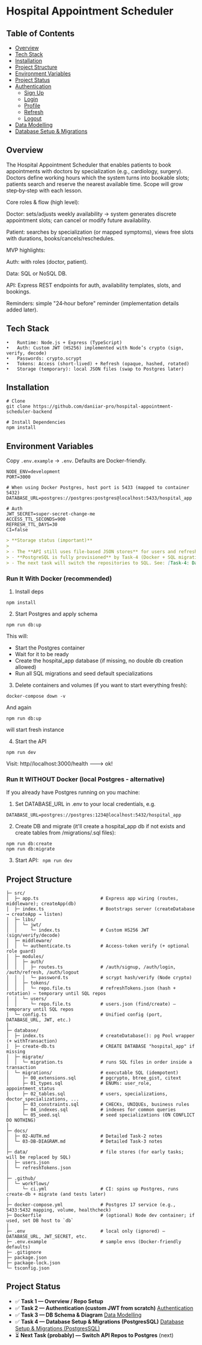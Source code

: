 # Hospital Appointment Scheduler



## Table of Contents ##
- [Overview](#overview)
- [Tech Stack](#tech-stack)
- [Installation](#installation)
- [Project Structure](#project-structure)
- [Environment Variables](#environment-variables)
- [Project Status](#project-status)
- [Authentication](./docs/02-AUTH.md#authentication)
    - [Sign Up](./docs/02-AUTH.md#sign-up)
    - [Login](./docs/02-AUTH.md#login)
    - [Profile](./docs/02-AUTH.md#profile)
    - [Refresh](./docs/02-AUTH.md#refresh)
    - [Logout](./docs/02-AUTH.md#logout)
- [Data Modelling](./docs/03-DB-DIAGRAM.md)
- [Database Setup & Migrations](./docs/04-DB-SETUP.md)


## Overview
The Hospital Appointment Scheduler that enables patients to book appointments with doctors by specialization (e.g., cardiology, surgery). Doctors define working hours which the system turns into bookable slots; patients search and reserve the nearest available time. Scope will grow step‑by‑step with each lesson.

Core roles & flow (high level):

Doctor: sets/adjusts weekly availability → system generates discrete appointment slots; can cancel or modify future availability.

Patient: searches by specialization (or mapped symptoms), views free slots with durations, books/cancels/reschedules.

MVP highlights:

Auth: with roles (doctor, patient).

Data: SQL or NoSQL DB.

API: Express REST endpoints for auth, availability templates, slots, and bookings.

Reminders: simple "24‑hour before" reminder (implementation details added later).



## Tech Stack
	•	Runtime: Node.js + Express (TypeScript)
	•	Auth: Custom JWT (HS256) implemented with Node’s crypto (sign, verify, decode)
	•	Passwords: crypto.scrypt
	•	Tokens: Access (short-lived) + Refresh (opaque, hashed, rotated)
	•	Storage (temporary): local JSON files (swap to Postgres later)



## Installation
```
# Clone
git clone https://github.com/daniiar-pro/hospital-appointment-scheduler-backend

# Install Dependencies
npm install
```


## Environment Variables

Copy `.env.example` → `.env`. Defaults are Docker-friendly.

```env
NODE_ENV=development
PORT=3000

# When using Docker Postgres, host port is 5433 (mapped to container 5432)
DATABASE_URL=postgres://postgres:postgres@localhost:5433/hospital_app

# Auth
JWT_SECRET=super-secret-change-me
ACCESS_TTL_SECONDS=900
REFRESH_TTL_DAYS=30
CI=false
```

```md
> **Storage status (important)**
>
> - The **API still uses file-based JSON stores** for users and refresh tokens (from earlier tasks).
> - **PostgreSQL is fully provisioned** by Task-4 (Docker + SQL migrations) but endpoints are **not** migrated yet.
> - The next task will switch the repositories to SQL. See: [Task-4: Database Setup & Migrations].
```

### Run It With Docker (recommended)

1. Install deps
```
npm install
```
2. Start Postgres and apply schema
```
npm run db:up
```

This will:
- Start the Postgres container
- Wait for it to be ready
- Create the hospital_app database (if missing, no double db creation allowed)
- Run all SQL migrations and seed default specializations


3. Delete containers and volumes (if you want to start everything fresh):
```
docker-compose down -v
```
And again 
```
npm run db:up
``` 
will start fresh instance

4. Start the API
```
npm run dev
```
Visit: http//localhost:3000/health ---> ok!


### Run It WITHOUT Docker (local Postgres - alternative)
If you already have Postgres running on you machine:
1.	Set DATABASE_URL in .env to your local credentials, e.g.
```
DATABASE_URL=postgres://postgres:1234@localhost:5432/hospital_app
```
2. Create DB and migrate (it'll create a hospital_app db if not exists and create tables from /migrations/.sql files):
```
npm run db:create
npm run db:migrate
```

3. Start API:
``` npm run dev```


## Project Structure
```.
├─ src/
│  ├─ app.ts                       # Express app wiring (routes, middleware); createApp(db)
│  ├─ index.ts                     # Bootstraps server (createDatabase → createApp → listen)
│  ├─ libs/
│  │  └─ jwt/
│  │     └─ index.ts               # Custom HS256 JWT (sign/verify/decode)
│  ├─ middleware/
│  │  └─ authenticate.ts           # Access-token verify (+ optional role guard)
│  ├─ modules/
│  │  ├─ auth/
│  │  │  ├─ routes.ts              # /auth/signup, /auth/login, /auth/refresh, /auth/logout
│  │  │  └─ password.ts            # scrypt hash/verify (Node crypto)
│  │  ├─ tokens/
│  │  │  └─ repo.file.ts           # refreshTokens.json (hash + rotation) — temporary until SQL repos
│  │  └─ users/
│  │     └─ repo.file.ts           # users.json (find/create) — temporary until SQL repos
│  └─ config.ts                    # Unified config (port, DATABASE_URL, JWT, etc.)
│
├─ database/
│  ├─ index.ts                     # createDatabase(): pg Pool wrapper (+ withTransaction)
│  ├─ create-db.ts                 # CREATE DATABASE "hospital_app" if missing
│  ├─ migrate/
│  │  └─ migration.ts              # runs SQL files in order inside a transaction
│  └─ migrations/                  # executable SQL (idempotent)
│     ├─ 00_extensions.sql         # pgcrypto, btree_gist, citext
│     ├─ 01_types.sql              # ENUMs: user_role, appointment_status
│     ├─ 02_tables.sql             # users, specializations, doctor_specializations, ...
│     ├─ 03_constraints.sql        # CHECKs, UNIQUEs, business rules
│     ├─ 04_indexes.sql            # indexes for common queries
│     └─ 05_seed.sql               # seed specializations (ON CONFLICT DO NOTHING)
│
├─ docs/
│  ├─ 02-AUTH.md                   # Detailed Task-2 notes
│  └─ 03-DB-DIAGRAM.md             # Detailed Task-3 notes
│
├─ data/                           # file stores (for early tasks; will be replaced by SQL)
│  ├─ users.json
│  └─ refreshTokens.json
│
├─ .github/
│  └─ workflows/
│     └─ ci.yml                    # CI: spins up Postgres, runs create-db + migrate (and tests later)
│
├─ docker-compose.yml              # Postgres 17 service (e.g., 5433:5432 mapping, volume, healthcheck)
├─ Dockerfile                      # (optional) Node dev container; if used, set DB host to `db`
│
├─ .env                            # local only (ignored) — DATABASE_URL, JWT_SECRET, etc.
├─ .env.example                    # sample envs (Docker-friendly defaults)
├─ .gitignore
├─ package.json
├─ package-lock.json
└─ tsconfig.json
```





## Project Status

- ✅ **Task 1 — Overview / Repo Setup**
- ✅ **Task 2 — Authentication (custom JWT from scratch)**  [Authentication](docs/02-AUTH.md)
- ✅ **Task 3 — DB Schema & Diagram**  [Data Modelling](docs/03-DB-DIAGRAM.md)
- ✅ **Task 4 — Database Setup & Migrations (PostgresSQL)**  [Database Setup & Migrations (PostgresSQL)](docs/04-DB-SETUP.md)
- ⏳ **Next Task (probably)  — Switch API Repos to Postgres** (next)
	
